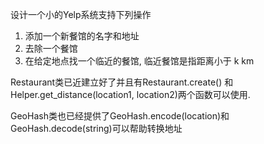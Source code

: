 设计一个小的Yelp系统支持下列操作
1. 添加一个新餐馆的名字和地址
2. 去除一个餐馆
3. 在给定地点找一个临近的餐馆, 临近餐馆是指距离小于 k km

Restaurant类已近建立好了并且有Restaurant.create() 和Helper.get_distance(location1, location2)两个函数可以使用.

GeoHash类也已经提供了GeoHash.encode(location)和GeoHash.decode(string)可以帮助转换地址